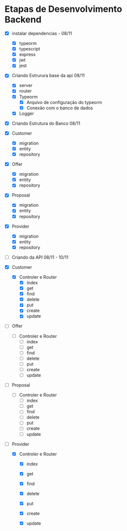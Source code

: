 # Etapas de Desenvolvimento Backend

- [x] instalar dependencias  - 08/11
  - [x] typeorm
  - [x] typescript
  - [x] express
  - [x] jwt
  - [x] jest
  
- [x] Criando Estrurura base da api 08/11

  - [x] server
  - [x] router
  - [x] Typeorm
    - [x] Arquivo de configuração do typeorm
    - [x] Conexão com o banco de dados
  - [x] Logger

- [x]  Criando Estrutura do Banco  08/11 

  - [x] Customer
    - [x] migration
    - [x] entity
    - [x] repository
  - [x] Offer
    - [x] migration
    - [x] entity
    - [x] repository
  - [x] Proposal
    - [x] migration
    - [x] entity
    - [x] repository
  - [x] Provider
    - [x] migration
    - [x] entity
    - [x] repository

- [ ]  Criando da API  08/11 - 10/11

  - [x] Customer
    - [x] Controler e Router
      - [x] index
      - [x] get
      - [x] find
      - [x] delete
      - [x] put
      - [x] create
      - [x] update
  - [ ] Offer
    - [ ] Controler e Router
      - [ ] index
      - [ ] get
      - [ ] find
      - [ ] delete
      - [ ] put
      - [ ] create
      - [ ] update
  - [ ] Proposal
    - [ ] Controler e Router
      - [ ] index
      - [ ] get
      - [ ] find
      - [ ] delete
      - [ ] put
      - [ ] create
      - [ ] update
  - [ ] Provider
    - [x] Controler e Router
      - [x] index
      - [x] get
      - [x] find
      - [x] delete
      - [x] put
      - [x] create
      - [x] update

  

